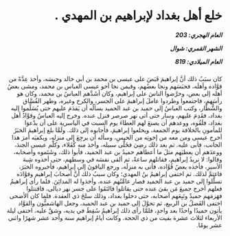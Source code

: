 <h1 dir="rtl">خلع أهل بغداد لإبراهيم بن المهدي .</h1>

<h5 dir="rtl">العام الهجري:  203

الشهر القمري: شوال

العام الميلادي: 819</h5>

<p dir="rtl">كان سبَبُ ذلك أنَّ إبراهيمَ قَبَضَ على عيسى بن محمد بن أبي خالد وحبسَه، وأخذ عِدَّةً من قوَّاده وأهلَه، فحبَسَهم ونجا بعضُهم، وفيمن نجا أخو عيسى العباس بن محمد، ومشى بعضُ أهله إلى بعض، وحرَّضوا الناسَ على إبراهيم، وكان أشَدَّهم العباسُ بن محمد، وكان هو رأسَهم، فاجتمعوا وطردوا عاملَ إبراهيمَ على الجسر، والكرخ وغيره، وظهر الفُسَّاق والشُّطَّار، وكتب العباسُ إلى حميد بن عبد الحميد يسألُه أن يَقدَمَ عليهم حتى يُسَلِّموا إليه بغداد، فقَدِمَ عليهم، وسار حتى أتى نهر صرصر فنزل عنده. وخرج إليه العباسُ وقوَّادُ أهل بغداد، فلَقُوه، ووعدهم أن يصنعَ لهم العطاءَ يوم السبت في الياسرية على أن يدْعوَا للمأمونِ بالخلافة يوم الجمعة، ويخلعوا إبراهيمَ، فأجابوه إلى ذلك. ولَمَّا بلغ إبراهيمَ الخبَرُ أخرج عيسى ومن معه من إخوتِه من الحبسِ، وسأله أن يرجِعَ إلى منزله، ويكفيَه أمرَ هذا الجانب، فأبى عليه. ثم بعد ذلك رضِيَ فخَلَّى سبيله، وأخذ منه كُفَلاء، وكلَّم عيسى الجندَ، ووعدَهم أن يعطيَهم مثلَ ما أعطاهم حميدُ بن عبد الحميد، فأبوا ذلك، وشَتَموه وأصحابه، وقالوا: لا نريدُ إبراهيم، فقاتلهم ساعةً، ثم ألقى نفسَه في وسطهم، حتى أخذوه شِبهَ الأسيرِ، فأخذه بعضُ قُوَّاده، فأتى به منزِلَه، ورجع الباقونَ إلى إبراهيم، فأخبروه الخبَرَ، فاغتمَّ لذلك. ثم اختفى إبراهيمُ بنُ المهدي؛ وكان سببُ ذلك أنَّ أصحابَ إبراهيم وقوَّادَه تسلَّلوا إلى حميد بن عبد الحميد فصار عامَّتُهم عنده، وأخذوا له المدائِنَ. فلما رأى إبراهيمُ فعلهم أخرج جميعَ مَن بقيَ عنده حتى يقاتلوا فالتَقَوا على جسر نهر ديالى، فاقتتلوا فهَزمَهم حميدٌ وتَبِعَهم أصحابه، حتى دخلوا بغداد، وذلك سلخَ ذي العقدة. فلما كان الأضحى اختفى الفَضلُ بن الربيع، ثم تحوَّلَ إلى حميد بن عبد الحميد، وجعل الهاشميُّون والقوَّاد يأتون حميدًا واحدًا بعد واحدٍ، فلمَّا رأى ذلك إبراهيمُ سُقِطَ في يديه، وشقَّ عليه، اختفى ليلة الأربعاء لثلاث عشرة بقيت من ذي الحجة. وكانت أيامُ إبراهيم سنة وأحد عشر شهرًا واثني عشر يومًا.</p></br>
